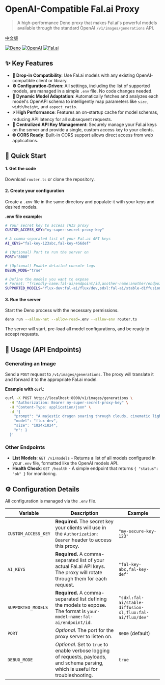 # OpenAI-Compatible Fal.ai Proxy

> A high-performance Deno proxy that makes Fal.ai's powerful models available through the standard OpenAI `/v1/images/generations` API.

[中文版](README-zh.md)

[![Deno](https://img.shields.io/badge/Deno-000000?style=for-the-badge&logo=deno&logoColor=white)](https://deno.land/)
[![OpenAI](https://img.shields.io/badge/OpenAI-Compatible-00A67E?style=for-the-badge&logo=openai&logoColor=white)](https://openai.com/)
[![Fal.ai](https://img.shields.io/badge/Fal.ai-Powered-FF6B35?style=for-the-badge)](https://fal.ai/)

## ✨ Key Features

-   **🔌 Drop-in Compatibility**: Use Fal.ai models with any existing OpenAI-compatible client or library.
-   **⚙️ Configuration-Driven**: All settings, including the list of supported models, are managed in a simple `.env` file. No code changes needed.
-   **🧠 Dynamic Model Adaptation**: Automatically fetches and analyzes each model's OpenAPI schema to intelligently map parameters like `size`, `width`/`height`, and `aspect_ratio`.
-   **⚡ High Performance**: Features an on-startup cache for model schemas, reducing API latency for all subsequent requests.
-   **🔐 Centralized API Key Management**: Securely manage your Fal.ai keys on the server and provide a single, custom access key to your clients.
-   **🌐 CORS Ready**: Built-in CORS support allows direct access from web applications.

## 🚀 Quick Start

#### 1. Get the code
Download `router.ts` or clone the repository.

#### 2. Create your configuration
Create a `.env` file in the same directory and populate it with your keys and desired models.

**.env file example:**
```bash
# Your secret key to access THIS proxy
CUSTOM_ACCESS_KEY="my-super-secret-proxy-key"

# A comma-separated list of your Fal.ai API keys
AI_KEYS="fal-key-123abc,fal-key-456def"

# (Optional) Port to run the server on
PORT="8000"

# (Optional) Enable detailed console logs
DEBUG_MODE="true"

# Define the models you want to expose
# Format: "friendly-name:fal-ai/endpoint/id,another-name:another/endpoint"
SUPPORTED_MODELS="flux-dev:fal-ai/flux/dev,sdxl:fal-ai/stable-diffusion-xl,flux-schnell:fal-ai/flux-schnell"
```

#### 3. Run the server
Start the Deno process with the necessary permissions.
```bash
deno run --allow-net --allow-read=.env --allow-env router.ts
```
The server will start, pre-load all model configurations, and be ready to accept requests.

## 🎯 Usage (API Endpoints)

### Generating an Image
Send a `POST` request to `/v1/images/generations`. The proxy will translate it and forward it to the appropriate Fal.ai model.

**Example with `curl`:**
```bash
curl -X POST http://localhost:8000/v1/images/generations \
  -H "Authorization: Bearer my-super-secret-proxy-key" \
  -H "Content-Type: application/json" \
  -d '{
    "prompt": "A majestic dragon soaring through clouds, cinematic lighting",
    "model": "flux-dev",
    "size": "1024x1024",
    "n": 1
  }'
```

### Other Endpoints
-   **List Models**: `GET /v1/models` - Returns a list of all models configured in your `.env` file, formatted like the OpenAI models API.
-   **Health Check**: `GET /health` - A simple endpoint that returns `{ "status": "ok" }` for monitoring.

## ⚙️ Configuration Details

All configuration is managed via the `.env` file.

| Variable            | Description                                                                                                                              | Example                                                                                    |
| ------------------- | ---------------------------------------------------------------------------------------------------------------------------------------- | ------------------------------------------------------------------------------------------ |
| `CUSTOM_ACCESS_KEY` | **Required.** The secret key your clients will use in the `Authorization: Bearer` header to access this proxy.                             | `"my-secure-key-123"`                                                                      |
| `AI_KEYS`           | **Required.** A comma-separated list of your actual Fal.ai API keys. The proxy will rotate through them for each request.                  | `"fal-key-abc,fal-key-def"`                                                                |
| `SUPPORTED_MODELS`  | **Required.** A comma-separated list defining the models to expose. The format is `your-model-name:fal-ai/endpoint/id`.                   | `"sdxl:fal-ai/stable-diffusion-xl,flux:fal-ai/flux/dev"`                                   |
| `PORT`              | *Optional.* The port for the proxy server to listen on.                                                                                  | `8000` (default)                                                                           |
| `DEBUG_MODE`        | *Optional.* Set to `true` to enable verbose logging of requests, payloads, and schema parsing, which is useful for troubleshooting.       | `true`                                                                                     |
